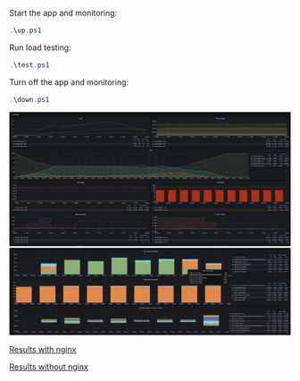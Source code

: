 Start the app and monitoring:
```powershell
.\up.ps1
```

Run load testing:
```powershell
.\test.ps1
```

Turn off the app and monitoring:
```powershell
.\down.ps1
```

![Grafana during load](grafana-nginx.png)
![Grafana during load (DOCKER)](grafana-nginx-docker.png)

[Results with nginx](results-nginx.md)

[Results without nginx](results-nonginx.md)
